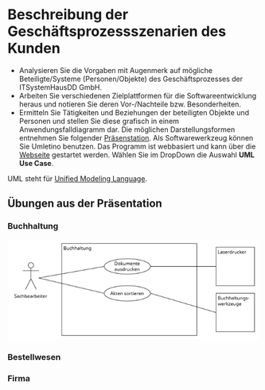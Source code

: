 # Beschreibung der Geschäftsprozessszenarien des Kunden
* Analysieren Sie die Vorgaben mit Augenmerk auf mögliche Beteiligte/Systeme (Personen/Objekte)
des Geschäftsprozesses der ITSystemHausDD GmbH.
* Arbeiten Sie verschiedenen Zielplattformen für die Softwareentwicklung heraus und notieren Sie deren Vor-/Nachteile bzw. Besonderheiten.
* Ermitteln Sie Tätigkeiten und Beziehungen der beteiligten Objekte und Personen und stellen Sie diese grafisch in einem Anwendungsfalldiagramm dar. Die möglichen Darstellungsformen entnehmen Sie folgender [Präsenstation](/pdf/anwendungsfalldiagramm.pdf). Als Softwarewerkzeug können Sie Umletino benutzen. Das Programm ist webbasiert und kann über die [Webseite](https://www.umletino.com/umletino.html) gestartet werden. Wählen Sie im DropDown die Auswahl **UML Use Case**.

UML steht für [Unified Modeling Language](uml.md).

## Übungen aus der Präsentation

### Buchhaltung

![](figures/buchhaltung.png)
[](doc/buchhaltung.uxf)

### Bestellwesen
### Firma


